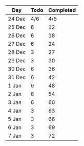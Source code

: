 | Day | Todo | Completed
--- | --- | ---
24 Dec | 4/6 | 4/6
25 Dec | 6 | 12
26 Dec | 6 | 18
27 Dec | 6 | 24
28 Dec | 3 | 27
29 Dec | 3 | 30
30 Dec | 6 | 36
31 Dec | 6 | 42
1 Jan | 6 | 48
2 Jan | 6 | 54
3 Jan | 6 | 60
4 Jan | 3 | 63
5 Jan | 3 | 66
6 Jan | 3 | 69
7 Jan | 3 | 72

